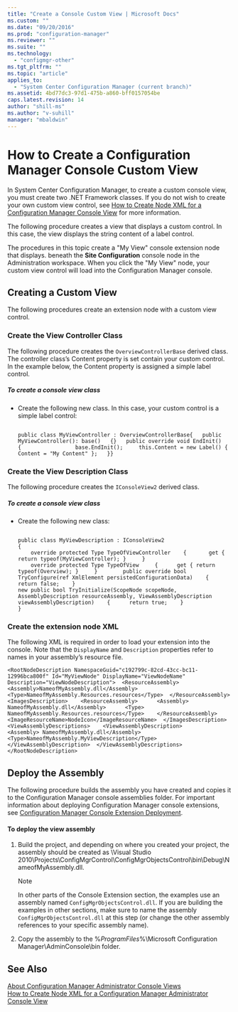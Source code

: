 ```yaml
---
title: "Create a Console Custom View | Microsoft Docs"
ms.custom: ""
ms.date: "09/20/2016"
ms.prod: "configuration-manager"
ms.reviewer: ""
ms.suite: ""
ms.technology:
  - "configmgr-other"
ms.tgt_pltfrm: ""
ms.topic: "article"
applies_to:
  - "System Center Configuration Manager (current branch)"
ms.assetid: 4bd77dc3-97d1-475b-a860-bff0157054be
caps.latest.revision: 14
author: "shill-ms"
ms.author: "v-suhill"
manager: "mbaldwin"
---
```

# How to Create a Configuration Manager Console Custom View
In System Center Configuration Manager, to create a custom console view, you must create two .NET Framework classes. If you do not wish to create your own custom view control, see [How to Create Node XML for a Configuration Manager Console View](../../../../develop/core/servers/console/how-to-create-node-xml-for-a-configuration-manager-console-grid-view.md) for more information.  

 The following procedure creates a view that displays a custom control. In this case, the view displays the string content of a label control.  

 The procedures in this topic create a "My View" console extension node that displays. beneath the **Site Configuration** console node in the Administration workspace. When you click the "My View" node, your custom view control will load into the Configuration Manager console.  

## Creating a Custom View  
 The following procedures create an extension node with a custom view control.  

### Create the View Controller Class  
 The following procedure creates the `OverviewControllerBase` derived class. The controller class’s Content property is set contain your custom control. In the example below, the Content property is assigned a simple label control.  

##### To create a console view class  

-   Create the following new class. In this case, your custom control is a simple label control:  

    ```  

    public class MyViewController : OverviewControllerBase{   public MyViewController(): base()   {}   public override void EndInit()   {                 base.EndInit();     this.Content = new Label() { Content = "My Content" };   }}  
    ```  

### Create the View Description Class  
 The following procedure creates the `IConsoleView2` derived class.  

##### To create a console view class  

-   Create the following new class:  

    ```  

    public class MyViewDescription : IConsoleView2  
    {  
        override protected Type TypeOfViewController    {       get { return typeof(MyViewController); }     }  
        override protected Type TypeOfView     {      get { return typeof(Overview); }     }        public override bool TryConfigure(ref XmlElement persistedConfigurationData)    {        return false;    }  
    new public bool TryInitialize(ScopeNode scopeNode, AssemblyDescription resourceAssembly, ViewAssemblyDescription viewAssemblyDescription)    {      return true;    }  
    }  
    ```  

### Create the extension node XML  
 The following XML is required in order to load your extension into the console. Note that the `DisplayName` and `Description` properties refer to names in your assembly’s resource file.  

```  
<RootNodeDescription NamespaceGuid="c192799c-82cd-43cc-bc11-12996bca800f" Id="MyViewNode" DisplayName="ViewNodeName" Description="ViewNodeDescription">  <ResourceAssembly>    <Assembly>NameofMyAssembly.dll</Assembly>    <Type>NameofMyAssembly.Resources.resources</Type>  </ResourceAssembly>  <ImagesDescription>    <ResourceAssembly>      <Assembly> NameofMyAssembly.dll</Assembly>      <Type> NameofMyAssembly.Resources.resources</Type>    </ResourceAssembly>    <ImageResourceName>NodeIcon</ImageResourceName>  </ImagesDescription>  <ViewAssemblyDescriptions>    <ViewAssemblyDescription>      <Assembly> NameofMyAssembly.dll</Assembly>      <Type>NameofMyAssembly.MyViewDescription</Type>    </ViewAssemblyDescription>  </ViewAssemblyDescriptions></RootNodeDescription>  
```  

## Deploy the Assembly  
 The following procedure builds the assembly you have created and copies it to the Configuration Manager console assemblies folder. For important information about deploying Configuration Manager console extensions, see [Configuration Manager Console Extension Deployment](../../../../develop/core/servers/console/console-extension-deployment.md).  

#### To deploy the view assembly  

1.  Build the project, and depending on where you created your project, the assembly should be created as \Visual Studio 2010\Projects\ConfigMgrControl\ConfigMgrObjectsControl\bin\Debug\NameofMyAssembly.dll.  

    > [!NOTE]
    >  In other parts of the Console Extension section, the examples use an assembly named `ConfigMgrObjectsControl.dll`. If you are building the examples in other sections, make sure to name the assembly `ConfigMgrObjectsControl.dll` at this step (or change the other assembly references to your specific assembly name).  

2.  Copy the assembly to the %*ProgramFiles*%\Microsoft Configuration Manager\AdminConsole\bin folder.  

## See Also  
 [About Configuration Manager Administrator Console Views](../../../../develop/core/servers/console/about-configuration-manager-console-views.md)   
 [How to Create Node XML for a Configuration Manager Administrator Console View](../../../../develop/core/servers/console/how-to-create-node-xml-for-a-configuration-manager-console-grid-view.md)
